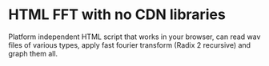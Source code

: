 # HTML FFT with no CDN libraries
Platform independent HTML script that works in your browser, can read wav files of various types, apply fast fourier transform (Radix 2 recursive) and graph them all.
